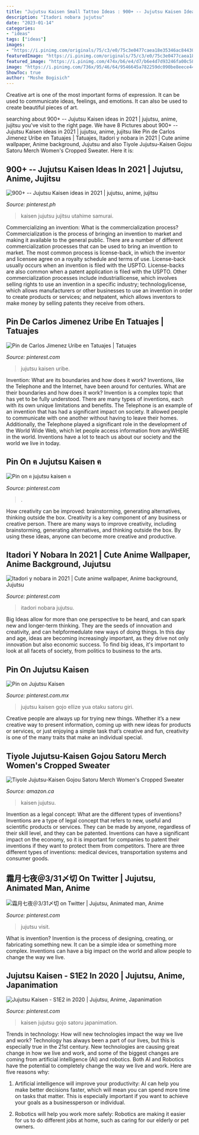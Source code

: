 ```yaml
---
title: "Jujutsu Kaisen Small Tattoo Ideas : 900+ -- Jujutsu Kaisen Ideas In 2021"
description: "Itadori nobara jujutsu"
date: "2023-01-14"
categories:
- "ideas"
tags: ["ideas"]
images:
- "https://i.pinimg.com/originals/75/c3/e0/75c3e0477caea18e35346ac84430f1ef.jpg"
featuredImage: "https://i.pinimg.com/originals/75/c3/e0/75c3e0477caea18e35346ac84430f1ef.jpg"
featured_image: "https://i.pinimg.com/474x/b6/e4/d7/b6e4d7d93246fa00c580d1da942a654a.jpg"
image: "https://i.pinimg.com/736x/95/46/64/9546645a782259dc090be8eece4456b2.jpg"
ShowToc: true
author: "Moshe Bogisich"
---
```



Creative art is one of the most important forms of expression. It can be used to communicate ideas, feelings, and emotions. It can also be used to create beautiful pieces of art.

	

		
searching about 900+ -- Jujutsu Kaisen ideas in 2021 | jujutsu, anime, jujitsu you've visit to the right page. We have 8 Pictures about 900+ -- Jujutsu Kaisen ideas in 2021 | jujutsu, anime, jujitsu like Pin de Carlos Jimenez Uribe en Tatuajes | Tatuajes, Itadori y nobara in 2021 | Cute anime wallpaper, Anime background, Jujutsu and also Tiyole Jujutsu-Kaisen Gojou Satoru Merch Women&#039;s Cropped Sweater. Here it is:
		
    
## 900+ -- Jujutsu Kaisen Ideas In 2021 | Jujutsu, Anime, Jujitsu

<img loading=lazy src="https://i.pinimg.com/474x/b6/e4/d7/b6e4d7d93246fa00c580d1da942a654a.jpg" onerror="this.onerror=null;this.src='https://tse1.mm.bing.net/th?id=OIP.9IZXRriraOpkw1fPW81_WwAAAA&amp;pid=15.1';" alt="900+ -- Jujutsu Kaisen ideas in 2021 | jujutsu, anime, jujitsu">

_Source: pinterest.ph_

>kaisen jujutsu jujitsu utahime samurai. 

	

Commercializing an invention: What is the commercialization process?
Commercialization is the process of bringing an invention to market and making it available to the general public. There are a number of different commercialization processes that can be used to bring an invention to market. The most common process is license-back, in which the inventor and licensee agree on a royalty schedule and terms of use. License-back usually occurs when an invention is filed with the USPTO. License-backs are also common when a patent application is filed with the USPTO. Other commercialization processes include industriallicense, which involves selling rights to use an invention in a specific industry; technologylicense, which allows manufacturers or other businesses to use an invention in order to create products or services; and netpatent, which allows inventors to make money by selling patents they receive from others.

    
## Pin De Carlos Jimenez Uribe En Tatuajes | Tatuajes

<img loading=lazy src="https://i.pinimg.com/originals/75/c3/e0/75c3e0477caea18e35346ac84430f1ef.jpg" onerror="this.onerror=null;this.src='https://tse1.mm.bing.net/th?id=OIP.YI4lgLjnQ4UCfYXaVDNBFwHaPO&amp;pid=15.1';" alt="Pin de Carlos Jimenez Uribe en Tatuajes | Tatuajes">

_Source: pinterest.com_

>jujutsu kaisen uribe. 

	

Invention: What are its boundaries and how does it work?
Inventions, like the Telephone and the Internet, have been around for centuries. What are their boundaries and how does it work? Invention is a complex topic that has yet to be fully understood. There are many types of inventions, each with its own unique limitations and benefits. The Telephone is an example of an invention that has had a significant impact on society. It allowed people to communicate with one another without having to leave their homes. Additionally, the Telephone played a significant role in the development of the World Wide Web, which let people access information from anyWHERE in the world. Inventions have a lot to teach us about our society and the world we live in today.

    
## Pin On ฅ Jujutsu Kaisen ฅ

<img loading=lazy src="https://i.pinimg.com/originals/23/12/b7/2312b747e07166d0f5c60f09cfc84a66.jpg" onerror="this.onerror=null;this.src='https://tse4.mm.bing.net/th?id=OIP.8tj9ETacpRvCL5p5bCrV4QHaHa&amp;pid=15.1';" alt="Pin on ฅ jujutsu kaisen ฅ">

_Source: pinterest.com_

>. 

	

How creativity can be improved: brainstorming, generating alternatives, thinking outside the box.
Creativity is a key component of any business or creative person. There are many ways to improve creativity, including brainstorming, generating alternatives, and thinking outside the box. By using these ideas, anyone can become more creative and productive.

    
## Itadori Y Nobara In 2021 | Cute Anime Wallpaper, Anime Background, Jujutsu

<img loading=lazy src="https://i.pinimg.com/736x/4e/a0/51/4ea0514beabbc81f552e4cd3478402ab.jpg" onerror="this.onerror=null;this.src='https://tse2.mm.bing.net/th?id=OIP.K87PgXA3iYcym71SHz6vnAHaL2&amp;pid=15.1';" alt="Itadori y nobara in 2021 | Cute anime wallpaper, Anime background, Jujutsu">

_Source: pinterest.com_

>itadori nobara jujutsu. 

	

Big Ideas allow for more than one perspective to be heard, and can spark new and longer-term thinking. They are the seeds of innovation and creativity, and can helpformedulate new ways of doing things. In this day and age, ideas are becoming increasingly important, as they drive not only innovation but also economic success. To find big ideas, it's important to look at all facets of society, from politics to business to the arts.

    
## Pin On Jujutsu Kaisen

<img loading=lazy src="https://i.pinimg.com/736x/95/46/64/9546645a782259dc090be8eece4456b2.jpg" onerror="this.onerror=null;this.src='https://tse4.mm.bing.net/th?id=OIP.n9mBkDVGsdR93-TK-lpCSAHaHL&amp;pid=15.1';" alt="Pin on Jujutsu Kaisen">

_Source: pinterest.com.mx_

>jujutsu kaisen gojo ellize yua otaku satoru giri. 

	

Creative people are always up for trying new things. Whether it’s a new creative way to present information, coming up with new ideas for products or services, or just enjoying a simple task that’s creative and fun, creativity is one of the many traits that make an individual special.

    
## Tiyole Jujutsu-Kaisen Gojou Satoru Merch Women&#039;s Cropped Sweater

<img loading=lazy src="https://images-na.ssl-images-amazon.com/images/I/61VGk1VaTKL._AC_UX679_.jpg" onerror="this.onerror=null;this.src='https://tse1.mm.bing.net/th?id=OIP.9EGyJKcF8UxomiAA_FOY7AHaKR&amp;pid=15.1';" alt="Tiyole Jujutsu-Kaisen Gojou Satoru Merch Women&#039;s Cropped Sweater">

_Source: amazon.ca_

>kaisen jujutsu. 

	

Invention as a legal concept: What are the different types of inventions?
Inventions are a type of legal concept that refers to new, useful and scientific products or services. They can be made by anyone, regardless of their skill level, and they can be patented. Inventions can have a significant impact on the economy, so it is important for companies to patent their inventions if they want to protect them from competitors. There are three different types of inventions: medical devices, transportation systems and consumer goods.

    
## 霜月七夜＠3/31〆切 On Twitter | Jujutsu, Animated Man, Anime

<img loading=lazy src="https://i.pinimg.com/originals/0f/0e/72/0f0e7218d0d75ea2e098e6b8b4e392e3.png" onerror="this.onerror=null;this.src='https://tse2.mm.bing.net/th?id=OIP.oje9qYDzqicmXi9Qq1v6wAHaFS&amp;pid=15.1';" alt="霜月七夜＠3/31〆切 on Twitter | Jujutsu, Animated man, Anime">

_Source: pinterest.com_

>jujutsu visit. 

	

What is invention?
Invention is the process of designing, creating, or fabricating something new. It can be a simple idea or something more complex. Inventions can have a big impact on the world and allow people to change the way we live.

    
## Jujutsu Kaisen - S1E2 In 2020 | Jujutsu, Anime, Japanimation

<img loading=lazy src="https://i.pinimg.com/originals/1b/96/fe/1b96fef6274c10ff207013d20a7ee2f4.png" onerror="this.onerror=null;this.src='https://tse2.mm.bing.net/th?id=OIP.rcaz8lDmMd8znF6oXLuSxQHaEK&amp;pid=15.1';" alt="Jujutsu Kaisen - S1E2 in 2020 | Jujutsu, Anime, Japanimation">

_Source: pinterest.com_

>kaisen jujutsu gojo satoru japanimation. 

	

Trends in technology: How will new technologies impact the way we live and work?
Technology has always been a part of our lives, but this is especially true in the 21st century. New technologies are causing great change in how we live and work, and some of the biggest changes are coming from artificial intelligence (AI) and robotics.
Both AI and Robotics have the potential to completely change the way we live and work. Here are five reasons why:

1. Artificial intelligence will improve your productivity: AI can help you make better decisions faster, which will mean you can spend more time on tasks that matter. This is especially important if you want to achieve your goals as a businessperson or individual.

2. Robotics will help you work more safely: Robotics are making it easier for us to do different jobs at home, such as caring for our elderly or pet owners.

